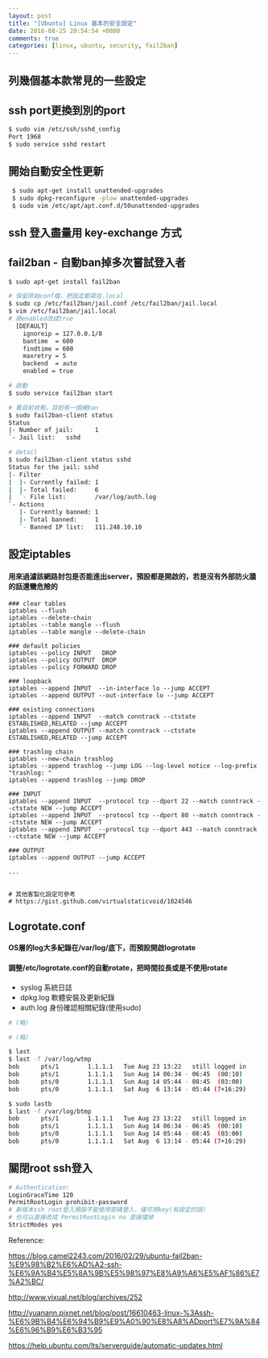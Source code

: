 ```yaml
---
layout: post
title: "[Ubuntu] Linux 基本的安全設定"
date: 2016-08-25 20:54:54 +0800
comments: true
categories: [linux, ubuntu, security, fail2ban]
---
```


## 列幾個基本款常見的一些設定

## ssh port更換到別的port

```bash ssh port更換到別的port
$ sudo vim /etc/ssh/sshd_config
Port 1968
$ sudo service sshd restart
```

## 開始自動安全性更新

```bash 開始自動安全性更新
 $ sudo apt-get install unattended-upgrades
 $ sudo dpkg-reconfigure -plow unattended-upgrades
 $ sudo vim /etc/apt/apt.conf.d/50unattended-upgrades
```

## ssh 登入盡量用 key-exchange 方式

## fail2ban - 自動ban掉多次嘗試登入者

```bash fail2ban基本設定
$ sudo apt-get install fail2ban

# 保留原始conf檔，把設定都寫在.local
$ sudo cp /etc/fail2ban/jail.conf /etc/fail2ban/jail.local 
$ vim /etc/fail2ban/jail.local 
# 將enabled改成true
  [DEFAULT]
    ignoreip = 127.0.0.1/8
    bantime  = 600
    findtime = 600
    maxretry = 5
    backend  = auto
    enabled = true

# 啟動
$ sudo service fail2ban start

# 看目前狀態，目前有一個被ban
$ sudo fail2ban-client status
Status
|- Number of jail:      1
`- Jail list:   sshd

# detail
$ sudo fail2ban-client status sshd
Status for the jail: sshd
|- Filter
|  |- Currently failed: 1
|  |- Total failed:     6
|  `- File list:        /var/log/auth.log
`- Actions
   |- Currently banned: 1
   |- Total banned:     1
   `- Banned IP list:   111.248.10.10

```

## 設定iptables

#### 用來過濾該網路封包是否能進出server，預設都是開啟的，若是沒有外部防火牆的話還蠻危險的

```
### clear tables
iptables --flush
iptables --delete-chain
iptables --table mangle --flush
iptables --table mangle --delete-chain

### default policies
iptables --policy INPUT   DROP
iptables --policy OUTPUT  DROP
iptables --policy FORWARD DROP

### loopback
iptables --append INPUT  --in-interface lo --jump ACCEPT
iptables --append OUTPUT --out-interface lo --jump ACCEPT

### existing connections
iptables --append INPUT  --match conntrack --ctstate ESTABLISHED,RELATED --jump ACCEPT
iptables --append OUTPUT --match conntrack --ctstate ESTABLISHED,RELATED --jump ACCEPT

### trashlog chain
iptables --new-chain trashlog
iptables --append trashlog --jump LOG --log-level notice --log-prefix "trashlog: "
iptables --append trashlog --jump DROP

### INPUT
iptables --append INPUT  --protocol tcp --dport 22 --match conntrack --ctstate NEW --jump ACCEPT
iptables --append INPUT  --protocol tcp --dport 80 --match conntrack --ctstate NEW --jump ACCEPT
iptables --append INPUT  --protocol tcp --dport 443 --match conntrack --ctstate NEW --jump ACCEPT

### OUTPUT
iptables --append OUTPUT --jump ACCEPT

...


# 其他客製化設定可參考
# https://gist.github.com/virtualstaticvoid/1024546
```

## Logrotate.conf

#### OS層的log大多紀錄在/var/log/底下，而預設開啟logrotate
#### 調整/etc/logrotate.conf的自動rotate，把時間拉長或是不使用rotate

* syslog 系統日誌
* dpkg.log 軟體安裝及更新紀錄
* auth.log 身份確認相關紀錄(使用sudo)

```bash /etc/logrotate.conf
# (略)
```

```bash /etc/logrotate.d
# (略)
```


```bash wtmp user登入次數及使用時間紀錄
$ last
$ last -f /var/log/wtmp
bob      pts/1        1.1.1.1   Tue Aug 23 13:22   still logged in
bob      pts/1        1.1.1.1   Sun Aug 14 06:34 - 06:45  (00:10)
bob      pts/0        1.1.1.1   Sun Aug 14 05:44 - 08:45  (03:00)
bob      pts/0        1.1.1.1   Sat Aug  6 13:14 - 05:44 (7+16:29)
```

```bash wtmp user登入失敗紀錄
$ sudo lastb
$ last -f /var/log/btmp
bob      pts/1        1.1.1.1   Tue Aug 23 13:22   still logged in
bob      pts/1        1.1.1.1   Sun Aug 14 06:34 - 06:45  (00:10)
bob      pts/0        1.1.1.1   Sun Aug 14 05:44 - 08:45  (03:00)
bob      pts/0        1.1.1.1   Sat Aug  6 13:14 - 05:44 (7+16:29)
```


## 關閉root ssh登入

```bash /etc/ssh/sshd_config
# Authentication:
LoginGraceTime 120
PermitRootLogin prohibit-password 
# 新版本ssh root登入預設不能使用密碼登入，僅可用key(有設定的話)
# 也可以直接改成 PermitRootLogin no 直接擋掉
StrictModes yes
```

Reference: 

https://blog.camel2243.com/2016/02/29/ubuntu-fail2ban-%E9%98%B2%E6%AD%A2-ssh-%E6%9A%B4%E5%8A%9B%E5%98%97%E8%A9%A6%E5%AF%86%E7%A2%BC/

http://www.vixual.net/blog/archives/252

http://yuanann.pixnet.net/blog/post/16610463-linux-%3Assh-%E6%9B%B4%E6%94%B9%E9%A0%90%E8%A8%ADport%E7%9A%84%E6%96%B9%E6%B3%95

https://help.ubuntu.com/lts/serverguide/automatic-updates.html

